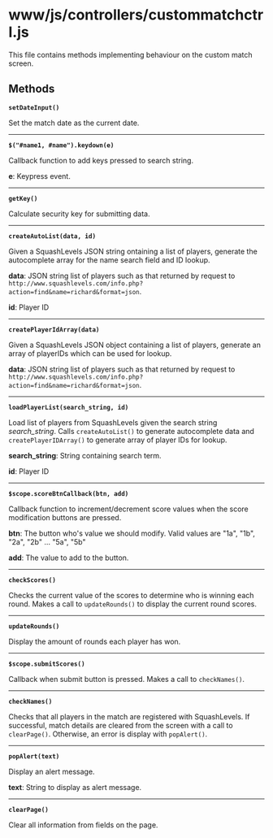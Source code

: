 # www/js/controllers/custommatchctrl.js

This file contains methods implementing behaviour on the custom match screen.

## Methods

**`setDateInput()`**

Set the match date as the current date.
<hr>

**`$("#name1, #name").keydown(e)`**

Callback function to add keys pressed to search string.

**e**: Keypress event.
<hr>

**`getKey()`**

Calculate security key for submitting data.
<hr>

**`createAutoList(data, id)`**

Given a SquashLevels JSON string ontaining a list of players, generate the autocomplete array for the name search field and ID lookup.

**data**: JSON string list of players such as that returned by request to `http://www.squashlevels.com/info.php?action=find&name=richard&format=json`.

**id**: Player ID 
<hr>


**`createPlayerIdArray(data)`**

Given a SquashLevels JSON object containing a list of players, generate an array of playerIDs which can be used for lookup.

**data**: JSON string list of players such as that returned by request to `http://www.squashlevels.com/info.php?action=find&name=richard&format=json`.
<hr>

**`loadPlayerList(search_string, id)`**

Load list of players from SquashLevels given the search string *search_string*. Calls `createAutoList()` to generate autocomplete data and `createPlayerIDArray()` to generate array of player IDs for lookup.

**search_string**: String containing search term.

**id**: Player ID
<hr>

**`$scope.scoreBtnCallback(btn, add)`**

Callback function to increment/decrement score values when the score modification buttons are pressed.

**btn**: The button who's value we should modify. Valid values are "1a", "1b", "2a", "2b" ... "5a", "5b"

**add**: The value to add to the button.
<hr>

**`checkScores()`**

Checks the current value of the scores to determine who is winning each round. Makes a call to `updateRounds()` to display the current round scores.
<hr>

**`updateRounds()`**

Display the amount of rounds each player has won.
<hr>

**`$scope.submitScores()`**

Callback when submit button is pressed. Makes a call to `checkNames()`.
<hr>

**`checkNames()`**

Checks that all players in the match are registered with SquashLevels. If successful, match details are cleared from the screen with a call to `clearPage()`. Otherwise, an error is display with `popAlert()`.
<hr>

**`popAlert(text)`**

Display an alert message.

**text**: String to display as alert message.
<hr>

**`clearPage()`**

Clear all information from fields on the page.

